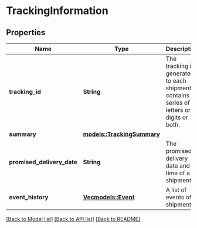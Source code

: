 # TrackingInformation

## Properties

Name | Type | Description | Notes
------------ | ------------- | ------------- | -------------
**tracking_id** | **String** | The tracking id generated to each shipment. It contains a series of letters or digits or both. | 
**summary** | [**models::TrackingSummary**](TrackingSummary.md) |  | 
**promised_delivery_date** | **String** | The promised delivery date and time of a shipment. | 
**event_history** | [**Vec<models::Event>**](Event.md) | A list of events of a shipment. | 

[[Back to Model list]](../README.md#documentation-for-models) [[Back to API list]](../README.md#documentation-for-api-endpoints) [[Back to README]](../README.md)



